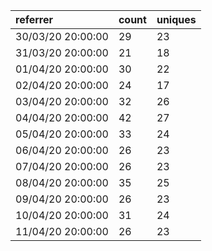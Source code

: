 | referrer          | count | uniques |
| :---------------- | :---- | :------ |
| 30/03/20 20:00:00 | 29    | 23      |
| 31/03/20 20:00:00 | 21    | 18      |
| 01/04/20 20:00:00 | 30    | 22      |
| 02/04/20 20:00:00 | 24    | 17      |
| 03/04/20 20:00:00 | 32    | 26      |
| 04/04/20 20:00:00 | 42    | 27      |
| 05/04/20 20:00:00 | 33    | 24      |
| 06/04/20 20:00:00 | 26    | 23      |
| 07/04/20 20:00:00 | 26    | 23      |
| 08/04/20 20:00:00 | 35    | 25      |
| 09/04/20 20:00:00 | 26    | 23      |
| 10/04/20 20:00:00 | 31    | 24      |
| 11/04/20 20:00:00 | 26    | 23      |
